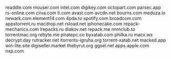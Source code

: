 readdle.com
mouser.com
intel.com
digikey.com
octopart.com
parsec.app
rs-online.com
ciiva.com
ti.com
avast.com
avcdn.net
bourns.com
meduza.io
newark.com
element14.com
4pda.to
spotify.com
broadcom.com
appstorrent.ru
macdrop.net
rsload.net
iphonecake.com
repack-mechanics.com
lrepacks.ru
diakov.net
repack.me
nnmclub.to
torrentmac.org
rebyte.me
piratepc.co
byxatab.com
philka.ru
macx.ws
decrypt.day
rutracker.net
itorrents-igruha.org
torrent-xatab.net
macked.app
win-lite.site
digiseller.market
thebyrut.org
ggsel.net
apps.apple.com
nxp.com
